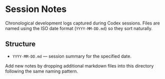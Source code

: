 # Session Notes

Chronological development logs captured during Codex sessions. Files are named using the ISO date format (`YYYY-MM-DD.md`) so they sort naturally.

## Structure
- `YYYY-MM-DD.md` — session summary for the specified date.

Add new notes by dropping additional markdown files into this directory following the same naming pattern.
